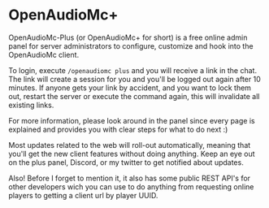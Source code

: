 # OpenAudioMc+
OpenAudioMc-Plus (or OpenAudioMc+ for short) is a free online admin panel for server administrators to configure, customize and hook into the OpenAudioMc client.

To login, execute `/openaudiomc plus` and you will receive a link in the chat. The link will create a session for you and you'll be logged out again after 10 minutes. If anyone gets your link by accident, and you want to lock them out, restart the server or execute the command again, this will invalidate all existing links.

For more information, please look around in the panel since every page is explained and provides you with clear steps for what to do next :)

Most updates related to the web will roll-out automatically, meaning that you'll get the new client features without doing anything. Keep an eye out on the plus panel, Discord, or my twitter to get notified about updates.

Also! Before I forget to mention it, it also has some public REST API's for other developers wich you can use to do anything from requesting online players to getting a client url by player UUID.